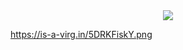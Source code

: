 
<div align="center">
<a href="https://is-a-virg.in/5DRKFiskY.png"><img src="https://is-a-virg.in/5DRKFiskY.png"/></a>
   </div>
   


https://is-a-virg.in/5DRKFiskY.png
